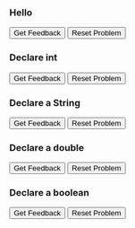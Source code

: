 ### Hello
<div id="hello-sortableTrash" class="sortable-code"></div> 
<div id="hello-sortable" class="sortable-code"></div> 
<div style="clear:both;"></div> 
<p> 
    <input id="hello-feedbackLink" value="Get Feedback" type="button" /> 
    <input id="hello-newInstanceLink" value="Reset Problem" type="button" /> 
</p> 
<script type="text/javascript"> 
(function(){
  var initial = "public class Hello {\n" +
    "  public static void main(String[] args) {\n" +
    "    System.out.println(&quot;Hello, world!&quot;);\n" +
    "  }\n" +
    "}";
  var parsonsPuzzle = new ParsonsWidget({
    "sortableId": "hello-sortable",
    "max_wrong_lines": 10,
    "grader": ParsonsWidget._graders.LineBasedGrader,
    "exec_limit": 2500,
    "can_indent": true,
    "x_indent": 50,
    "lang": "en",
    "show_feedback": true
  });
  parsonsPuzzle.init(initial);
  parsonsPuzzle.shuffleLines();
  $("#hello-newInstanceLink").click(function(event){ 
      event.preventDefault(); 
      parsonsPuzzle.shuffleLines(); 
  }); 
  $("#hello-feedbackLink").click(function(event){ 
      event.preventDefault(); 
      parsonsPuzzle.getFeedback(); 
  }); 
})(); 
</script>

### Declare int
<div id="jumps-sortableTrash" class="sortable-code"></div> 
<div id="jumps-sortable" class="sortable-code"></div> 
<div style="clear:both;"></div> 
<p> 
    <input id="jumps-feedbackLink" value="Get Feedback" type="button" /> 
    <input id="jumps-newInstanceLink" value="Reset Problem" type="button" /> 
</p> 
<script type="text/javascript"> 
(function(){
  var initial = "public class Hello {\n" +
    "  public static void main(String[] args) {\n" +
    "    int numJumps = 300;\n" +
    "    System.out.println(&quot;I can jump &quot; + numJumps + &quot; times.&quot;);\n" +
    "  }\n" +
    "}";
  var parsonsPuzzle = new ParsonsWidget({
    "sortableId": "jumps-sortable",
    "max_wrong_lines": 10,
    "grader": ParsonsWidget._graders.LineBasedGrader,
    "exec_limit": 2500,
    "can_indent": true,
    "x_indent": 50,
    "lang": "en",
    "show_feedback": true
  });
  parsonsPuzzle.init(initial);
  parsonsPuzzle.shuffleLines();
  $("#jumps-newInstanceLink").click(function(event){ 
      event.preventDefault(); 
      parsonsPuzzle.shuffleLines(); 
  }); 
  $("#jumps-feedbackLink").click(function(event){ 
      event.preventDefault(); 
      parsonsPuzzle.getFeedback(); 
  }); 
})(); 
</script>

### Declare a String
<div id="string-sortableTrash" class="sortable-code"></div> 
<div id="string-sortable" class="sortable-code"></div> 
<div style="clear:both;"></div> 
<p> 
    <input id="string-feedbackLink" value="Get Feedback" type="button" /> 
    <input id="string-newInstanceLink" value="Reset Problem" type="button" /> 
</p> 
<script type="text/javascript"> 
(function(){
  var initial = "public class DeclareString {\n" +
    "	public static void main(String[] args) {\n" +
    "    	String name;\n" +
    "        name = &quot;Ishmael&quot;;\n" +
    "        System.out.println(&quot;Call me &quot; + name);\n" +
    "	}\n" +
    "}";
  var parsonsPuzzle = new ParsonsWidget({
    "sortableId": "string-sortable",
    "max_wrong_lines": 10,
    "grader": ParsonsWidget._graders.LineBasedGrader,
    "exec_limit": 2500,
    "can_indent": true,
    "x_indent": 50,
    "lang": "en",
    "show_feedback": true
  });
  parsonsPuzzle.init(initial);
  parsonsPuzzle.shuffleLines();
  $("#string-newInstanceLink").click(function(event){ 
      event.preventDefault(); 
      parsonsPuzzle.shuffleLines(); 
  }); 
  $("#string-feedbackLink").click(function(event){ 
      event.preventDefault(); 
      parsonsPuzzle.getFeedback(); 
  }); 
})(); 
</script>

### Declare a double
<div id="double-sortableTrash" class="sortable-code"></div> 
<div id="double-sortable" class="sortable-code"></div> 
<div style="clear:both;"></div> 
<p> 
    <input id="double-feedbackLink" value="Get Feedback" type="button" /> 
    <input id="double-newInstanceLink" value="Reset Problem" type="button" /> 
</p> 
<script type="text/javascript"> 
(function(){
  var initial = "public class DeclareDouble {\n" +
    "	public static void main(String[] args) {\n" +
    "    	double height;\n" +
    "        height = 1.81;\n" +
    "        System.out.println(&quot;I am &quot; + height + &quot; meters tall.&quot;);\n" +
    "	}\n" +
    "}";
  var parsonsPuzzle = new ParsonsWidget({
    "sortableId": "double-sortable",
    "max_wrong_lines": 10,
    "grader": ParsonsWidget._graders.LineBasedGrader,
    "exec_limit": 2500,
    "can_indent": true,
    "x_indent": 50,
    "lang": "en",
    "show_feedback": true
  });
  parsonsPuzzle.init(initial);
  parsonsPuzzle.shuffleLines();
  $("#double-newInstanceLink").click(function(event){ 
      event.preventDefault(); 
      parsonsPuzzle.shuffleLines(); 
  }); 
  $("#double-feedbackLink").click(function(event){ 
      event.preventDefault(); 
      parsonsPuzzle.getFeedback(); 
  }); 
})(); 
</script>

### Declare a boolean
<div id="boolean-sortableTrash" class="sortable-code"></div> 
<div id="boolean-sortable" class="sortable-code"></div> 
<div style="clear:both;"></div> 
<p> 
    <input id="boolean-feedbackLink" value="Get Feedback" type="button" /> 
    <input id="boolean-newInstanceLink" value="Reset Problem" type="button" /> 
</p> 
<script type="text/javascript"> 
(function(){
  var initial = "public class DeclareBoolean {\n" +
    "	public static void main(String[] args) {\n" +
    "    	boolean isTasty = true;\n" +
    "       System.out.println(&quot;It is &quot; + isTasty + &quot; that pizza is tasty.&quot;);\n" +
    "	}\n" +
    "}";
  var parsonsPuzzle = new ParsonsWidget({
    "sortableId": "boolean-sortable",
    "max_wrong_lines": 10,
    "grader": ParsonsWidget._graders.LineBasedGrader,
    "exec_limit": 2500,
    "can_indent": true,
    "x_indent": 50,
    "lang": "en",
    "show_feedback": true
  });
  parsonsPuzzle.init(initial);
  parsonsPuzzle.shuffleLines();
  $("#boolean-newInstanceLink").click(function(event){ 
      event.preventDefault(); 
      parsonsPuzzle.shuffleLines(); 
  }); 
  $("#boolean-feedbackLink").click(function(event){ 
      event.preventDefault(); 
      parsonsPuzzle.getFeedback(); 
  }); 
})(); 
</script>